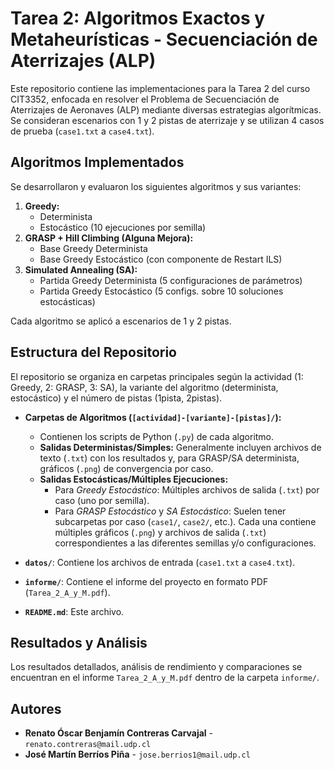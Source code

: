 # Tarea 2: Algoritmos Exactos y Metaheurísticas - Secuenciación de Aterrizajes (ALP)

Este repositorio contiene las implementaciones para la Tarea 2 del curso CIT3352, enfocada en resolver el Problema de Secuenciación de Aterrizajes de Aeronaves (ALP) mediante diversas estrategias algorítmicas. Se consideran escenarios con 1 y 2 pistas de aterrizaje y se utilizan 4 casos de prueba (`case1.txt` a `case4.txt`).

## Algoritmos Implementados

Se desarrollaron y evaluaron los siguientes algoritmos y sus variantes:

1.  **Greedy:**
    * Determinista
    * Estocástico (10 ejecuciones por semilla)
2.  **GRASP + Hill Climbing (Alguna Mejora):**
    * Base Greedy Determinista
    * Base Greedy Estocástico (con componente de Restart ILS)
3.  **Simulated Annealing (SA):**
    * Partida Greedy Determinista (5 configuraciones de parámetros)
    * Partida Greedy Estocástico (5 configs. sobre 10 soluciones estocásticas)

Cada algoritmo se aplicó a escenarios de 1 y 2 pistas.

## Estructura del Repositorio

El repositorio se organiza en carpetas principales según la actividad (1: Greedy, 2: GRASP, 3: SA), la variante del algoritmo (determinista, estocástico) y el número de pistas (1pista, 2pistas).

* **Carpetas de Algoritmos (`[actividad]-[variante]-[pistas]/`):**
    * Contienen los scripts de Python (`.py`) de cada algoritmo.
    * **Salidas Deterministas/Simples:** Generalmente incluyen archivos de texto (`.txt`) con los resultados y, para GRASP/SA determinista, gráficos (`.png`) de convergencia por caso.
    * **Salidas Estocásticas/Múltiples Ejecuciones:**
        * Para *Greedy Estocástico*: Múltiples archivos de salida (`.txt`) por caso (uno por semilla).
        * Para *GRASP Estocástico* y *SA Estocástico*: Suelen tener subcarpetas por caso (`case1/`, `case2/`, etc.). Cada una contiene múltiples gráficos (`.png`) y archivos de salida (`.txt`) correspondientes a las diferentes semillas y/o configuraciones.

* **`datos/`**: Contiene los archivos de entrada (`case1.txt` a `case4.txt`).
* **`informe/`**: Contiene el informe del proyecto en formato PDF (`Tarea_2_A_y_M.pdf`).
* **`README.md`**: Este archivo.

## Resultados y Análisis

Los resultados detallados, análisis de rendimiento y comparaciones se encuentran en el informe `Tarea_2_A_y_M.pdf` dentro de la carpeta `informe/`.

## Autores

* **Renato Óscar Benjamín Contreras Carvajal** - `renato.contreras@mail.udp.cl`
* **José Martín Berríos Piña** - `jose.berrios1@mail.udp.cl`

